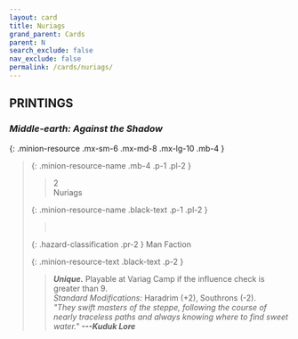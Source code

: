 ```yaml
---
layout: card
title: Nuriags
grand_parent: Cards
parent: N
search_exclude: false
nav_exclude: false
permalink: /cards/nuriags/
---
```


## PRINTINGS


### _Middle-earth: Against the Shadow_

{: .minion-resource .mx-sm-6 .mx-md-8 .mx-lg-10 .mb-4 }
> {: .minion-resource-name .mb-4 .p-1 .pl-2 }
> > <div class="hazard-mp">2</div>
> > <div class="card-name">Nuriags</div>
>
> {: .minion-resource-name .black-text .p-1 .pl-2 }
> > &nbsp;
>
> {: .hazard-classification .pr-2 }
> Man Faction
>
> {: .minion-resource-text .black-text .p-2 }
> > _**Unique.**_ Playable at Variag Camp if the influence check is greater than 9. <br>_Standard Modifications:_ Haradrim (+2), Southrons (-2). <br>_"They swift masters of the steppe, following the course of nearly traceless paths and always knowing where to find sweet water."_ ***---&#65279;Kuduk Lore*** 
> 
